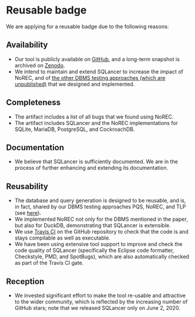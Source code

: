 # Reusable badge

We are applying for a reusable badge due to the following reasons:

## Availability

* Our tool is publicly available on [GitHub](https://github.com/sqlancer/sqlancer), and a long-term snapshot is archived on [Zenodo](http://doi.org/10.5281/zenodo.3877105).
* We intend to maintain and extend SQLancer to increase the impact of NoREC, and of [the other DBMS testing approaches (which are unpublished)](https://www.manuelrigger.at/dbms-bugs/) that we designed and implemented.

## Completeness

* The artifact includes a list of all bugs that we found using NoREC.
* The artifact includes SQLancer and the NoREC implementations for SQLite, MariaDB, PostgreSQL, and CockroachDB.

## Documentation

* We believe that SQLancer is sufficiently documented. We are in the process of further enhancing and extending its documentation.

## Reusability

* The database and query generation is designed to be reusable, and is, in fact, shared by our DBMS testing approaches PQS, NoREC, and TLP (see [here](https://www.manuelrigger.at/dbms-bugs/)).
* We implemented NoREC not only for the DBMS mentioned in the paper, but also for DuckDB, demonstrating that SQLancer is extensible.
* We use [Travis CI](https://travis-ci.com/) on the GitHub repository to check that the code is and stays compilable as well as executable.
* We have been using extensive tool support to improve and check the code quality of SQLancer (specifically the Eclipse code formatter, Checkstyle, PMD, and SpotBugs), which are also automatically checked as part of the Travis CI gate.

## Reception

* We invested significant effort to make the tool re-usable and attractive to the wider community, which is reflected by the increasing number of GitHub stars; note that we released SQLancer only on June 2, 2020.
